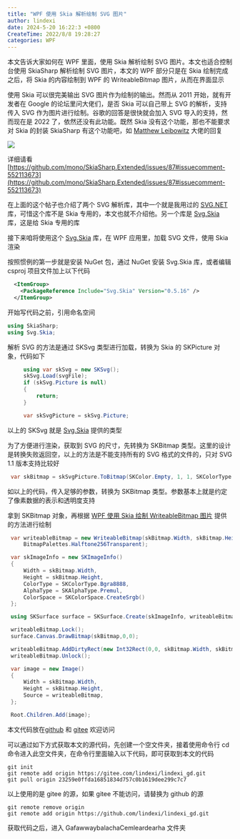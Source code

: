 ```yaml
---
title: "WPF 使用 Skia 解析绘制 SVG 图片"
author: lindexi
date: 2024-5-20 16:22:3 +0800
CreateTime: 2022/8/8 19:28:27
categories: WPF
---
```


本文告诉大家如何在 WPF 里面，使用 Skia 解析绘制 SVG 图片。本文也适合控制台使用 SkiaSharp 解析绘制 SVG 图片，本文的 WPF 部分只是在 Skia 绘制完成之后，将 Skia 的内容绘制到 WPF 的 WriteableBitmap 图片，从而在界面显示

<!--more-->


<!-- CreateTime:2022/8/8 19:28:27 -->

<!-- 发布 -->

使用 Skia 可以很完美输出 SVG 图片作为绘制的输出。然而从 2011 开始，就有开发者在 Google 的论坛里问大佬们，是否 Skia 可以自己带上 SVG 的解析，支持传入 SVG 作为图片进行绘制。谷歌的回答是很快就会加入 SVG 导入的支持，然而现在是 2022 了，依然还没有此功能。既然 Skia 没有这个功能，那也不能要求对 Skia 的封装 SkiaSharp 有这个功能吧，如 [Matthew Leibowitz](https://github.com/mattleibow) 大佬的回复

<!-- ![](image/WPF 使用 Skia 解析绘制 SVG 图片/WPF 使用 Skia 解析绘制 SVG 图片0.png) -->

![](http://image.acmx.xyz/lindexi%2F2022881931555567.jpg)

详细请看 [https://github.com/mono/SkiaSharp.Extended/issues/87#issuecomment-552113673](https://github.com/mono/SkiaSharp.Extended/issues/87#issuecomment-552113673)

在上面的这个帖子也介绍了两个 SVG 解析库，其中一个就是我用过的 [SVG.NET](https://github.com/svg-net/SVG) 库，可惜这个库不是 Skia 专用的，本文也就不介绍他。另一个库是 [Svg.Skia](https://github.com/wieslawsoltes/Svg.Skia ) 库，这是给 Skia 专用的库

接下来咱将使用这个 [Svg.Skia](https://github.com/wieslawsoltes/Svg.Skia ) 库，在 WPF 应用里，加载 SVG 文件，使用 Skia 渲染

按照惯例的第一步就是安装 NuGet 包，通过 NuGet 安装 Svg.Skia 库，或者编辑 csproj 项目文件加上以下代码

```xml
  <ItemGroup>
    <PackageReference Include="Svg.Skia" Version="0.5.16" />
  </ItemGroup>
```

开始写代码之前，引用命名空间

```csharp
using SkiaSharp;
using Svg.Skia;
```

解析 SVG 的方法是通过 SKSvg 类型进行加载，转换为 Skia 的 SKPicture 对象，代码如下

```csharp
     using var skSvg = new SKSvg();
     skSvg.Load(svgFile);
     if (skSvg.Picture is null)
     {
         return;
     }

     var skSvgPicture = skSvg.Picture;
```

以上的 SKSvg 就是 [Svg.Skia](https://github.com/wieslawsoltes/Svg.Skia ) 提供的类型

为了方便进行渲染，获取到 SVG 的尺寸，先转换为 SKBitmap 类型。这里的设计是转换失败返回空，以上的方法是不能支持所有的 SVG 格式的文件的，只对 SVG 1.1 版本支持比较好

```csharp
 var skBitmap = skSvgPicture.ToBitmap(SKColor.Empty, 1, 1, SKColorType.Bgra8888, SKAlphaType.Premul, SKColorSpace.CreateSrgb());
```

如以上的代码，传入足够的参数，转换为 SKBitmap 类型。参数基本上就是约定了像素数据的表示和透明度支持

拿到 SKBitmap 对象，再根据 [WPF 使用 Skia 绘制 WriteableBitmap 图片](https://blog.lindexi.com/post/WPF-%E4%BD%BF%E7%94%A8-Skia-%E7%BB%98%E5%88%B6-WriteableBitmap-%E5%9B%BE%E7%89%87.html ) 提供的方法进行绘制

```csharp
 var writeableBitmap = new WriteableBitmap(skBitmap.Width, skBitmap.Height, 96, 96, PixelFormats.Bgra32,
     BitmapPalettes.Halftone256Transparent);

 var skImageInfo = new SKImageInfo()
 {
     Width = skBitmap.Width,
     Height = skBitmap.Height,
     ColorType = SKColorType.Bgra8888,
     AlphaType = SKAlphaType.Premul,
     ColorSpace = SKColorSpace.CreateSrgb()
 };

 using SKSurface surface = SKSurface.Create(skImageInfo, writeableBitmap.BackBuffer);

 writeableBitmap.Lock();
 surface.Canvas.DrawBitmap(skBitmap,0,0);

 writeableBitmap.AddDirtyRect(new Int32Rect(0,0, skBitmap.Width, skBitmap.Height));
 writeableBitmap.Unlock();

 var image = new Image()
 {
     Width = skBitmap.Width,
     Height = skBitmap.Height,
     Source = writeableBitmap,
 };

 Root.Children.Add(image);
```

本文代码放在[github](https://github.com/lindexi/lindexi_gd/tree/23259e0ffda16851834d757c0b1619dee299c7c7/GafawwaybalachaCemleardearha) 和 [gitee](https://gitee.com/lindexi/lindexi_gd/tree/23259e0ffda16851834d757c0b1619dee299c7c7/GafawwaybalachaCemleardearha) 欢迎访问

可以通过如下方式获取本文的源代码，先创建一个空文件夹，接着使用命令行 cd 命令进入此空文件夹，在命令行里面输入以下代码，即可获取到本文的代码

```
git init
git remote add origin https://gitee.com/lindexi/lindexi_gd.git
git pull origin 23259e0ffda16851834d757c0b1619dee299c7c7
```

以上使用的是 gitee 的源，如果 gitee 不能访问，请替换为 github 的源

```
git remote remove origin
git remote add origin https://github.com/lindexi/lindexi_gd.git
```

获取代码之后，进入 GafawwaybalachaCemleardearha 文件夹
